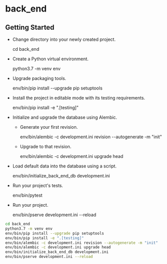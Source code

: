 back_end
========

Getting Started
---------------

- Change directory into your newly created project.

    cd back_end

- Create a Python virtual environment.

    python3.7 -m venv env

- Upgrade packaging tools.

    env/bin/pip install --upgrade pip setuptools

- Install the project in editable mode with its testing requirements.

    env/bin/pip install -e ".[testing]"

- Initialize and upgrade the database using Alembic.

    - Generate your first revision.

        env/bin/alembic -c development.ini revision --autogenerate -m "init"

    - Upgrade to that revision.

        env/bin/alembic -c development.ini upgrade head

- Load default data into the database using a script.

    env/bin/initialize_back_end_db development.ini

- Run your project's tests.

    env/bin/pytest

- Run your project.

    env/bin/pserve development.ini --reload
    
```bash
cd back_end
python3.7 -m venv env
env/bin/pip install --upgrade pip setuptools
env/bin/pip install -e ".[testing]"
env/bin/alembic -c development.ini revision --autogenerate -m "init"
env/bin/alembic -c development.ini upgrade head
env/bin/initialize_back_end_db development.ini
env/bin/pserve development.ini --reload
```
